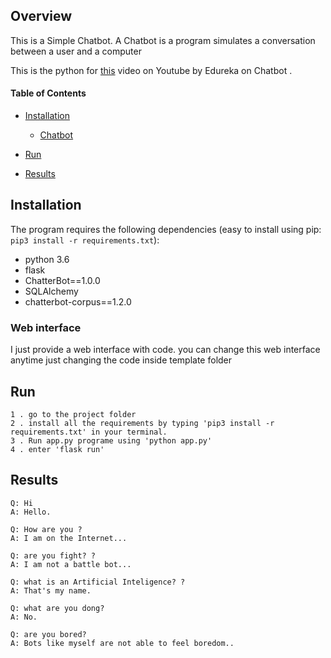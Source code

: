 ## Overview

This is a Simple Chatbot. A Chatbot is a program simulates a conversation between a user and a computer

This is the python for [this](https://youtu.be/tSjR7bk1Y9U)  video on Youtube by Edureka on Chatbot .

#### Table of Contents

* [Installation](#installation)
    * [Chatbot](#chatbot)
* [Run](#run)

* [Results](#results)

## Installation

The program requires the following dependencies (easy to install using pip: `pip3 install -r requirements.txt`):
 * python 3.6
 * flask
 * ChatterBot==1.0.0
 * SQLAlchemy
 * chatterbot-corpus==1.2.0

### Web interface

I just provide a web interface with code. you can change this web interface anytime just changing the code inside template folder

## Run
    
    1 . go to the project folder
    2 . install all the requirements by typing 'pip3 install -r requirements.txt' in your terminal.
    3 . Run app.py programe using 'python app.py'
    4 . enter 'flask run'


## Results

    Q: Hi
    A: Hello.

    Q: How are you ?
    A: I am on the Internet...

    Q: are you fight? ?
    A: I am not a battle bot...

    Q: what is an Artificial Inteligence? ?
    A: That's my name.

    Q: what are you dong?
    A: No.

    Q: are you bored?
    A: Bots like myself are not able to feel boredom..

